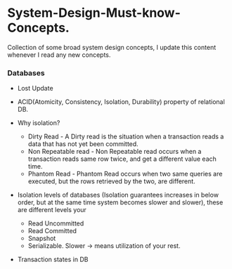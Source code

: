 # System-Design-Must-know-Concepts.
Collection of some broad system design concepts, I update this content whenever I read any new concepts.


### Databases

* Lost Update
* ACID(Atomicity, Consistency, Isolation, Durability) property of relational DB.
* Why isolation?
    * Dirty Read - A Dirty read is the situation when a transaction reads a data that has not yet been committed. 
    * Non Repeatable read - Non Repeatable read occurs when a transaction reads same row twice, and get a different value each time.
    * Phantom Read - Phantom Read occurs when two same queries are executed, but the rows retrieved by the two, are different.
* Isolation levels of databases (Isolation guarantees increases in below order, but at the same time system becomes slower and slower), these are different levels your 
    * Read Uncommitted 
    * Read Committed 
    * Snapshot
    * Serializable.
Slower -> means utilization of your rest.

* Transaction states in DB


